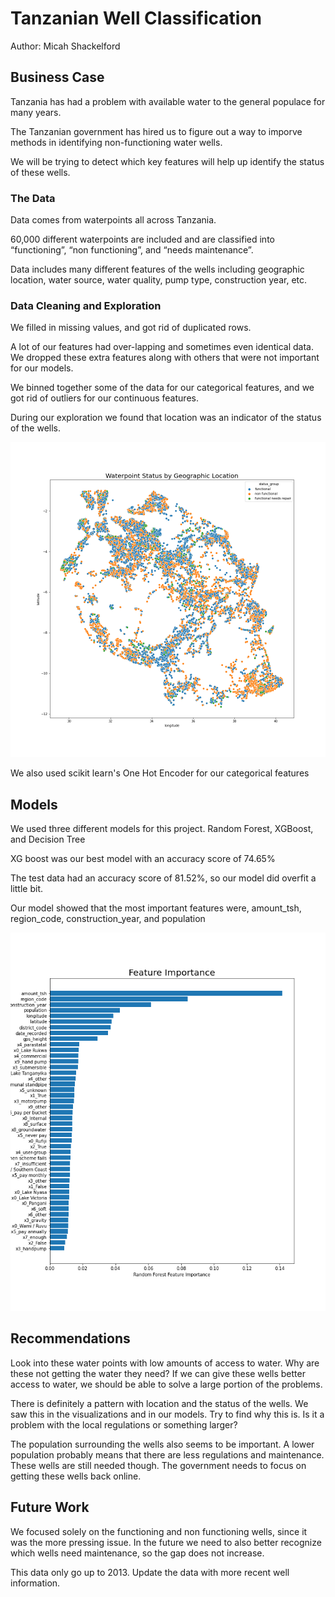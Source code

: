 # Tanzanian Well Classification

Author: Micah Shackelford



## Business Case

Tanzania has had a problem with available water to the general populace for many years.

The Tanzanian government has hired us to figure out a way to imporve methods in identifying non-functioning water wells.

We will be trying to detect which key features will help up identify the status of these wells.

### The Data

Data comes from waterpoints all across Tanzania.

60,000 different waterpoints are included and are classified into “functioning”, “non functioning”, and “needs maintenance”.

Data includes many different features of the wells including geographic location, water source, water quality, pump type, construction year, etc.




### Data Cleaning and Exploration

We filled in missing values, and got rid of duplicated rows.

A lot of our features had over-lapping and sometimes even identical data. We dropped these extra features along with others that were not important for our models.

We binned together some of the data for our categorical features, and we got rid of outliers for our continuous features. 

During our exploration we found that location was an indicator of the status of the wells.

![Location Map.png](https://github.com/shackemn/Tanzanian-Well-Classification/blob/main/Location%20Map.png)

We also used scikit learn's One Hot Encoder for our categorical features


## Models

We used three different models for this project. Random Forest, XGBoost, and Decision Tree

XG boost was our best model with an accuracy score of 74.65%

The test data had an accuracy score of 81.52%, so our model did overfit a little bit. 

Our model showed that the most important features were, amount_tsh, region_code, construction_year, and population

![Feature Importance2.png](https://github.com/shackemn/Tanzanian-Well-Classification/blob/main/Feature%20Importance2.png)




## Recommendations

Look into these water points with low amounts of access to water. Why are these not getting the water they need? If we can give these wells better access to water, we should be able to solve a large portion of the problems.

There is definitely a pattern with location and the status of the wells. We saw this in the visualizations and in our models. Try to find why this is. Is it a problem with the local regulations or something larger?

The population surrounding the wells also seems to be important. A lower population probably means that there are less regulations and maintenance. These wells are still needed though. The government needs to focus on getting these wells back online.

## Future Work

We focused solely on the functioning and non functioning wells, since it was the more pressing issue. In the future we need to also better recognize which wells need maintenance, so the gap does not increase.

This data only go up to 2013. Update the data with more recent well information.



